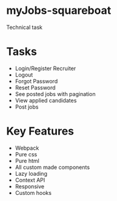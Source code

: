 # myJobs-squareboat

Technical task

# Tasks

- Login/Register Recruiter
- Logout
- Forgot Password
- Reset Password
- See posted jobs with pagination
- View applied candidates
- Post jobs

# Key Features

- Webpack
- Pure css
- Pure html
- All custom made components
- Lazy loading
- Context API
- Responsive
- Custom hooks
